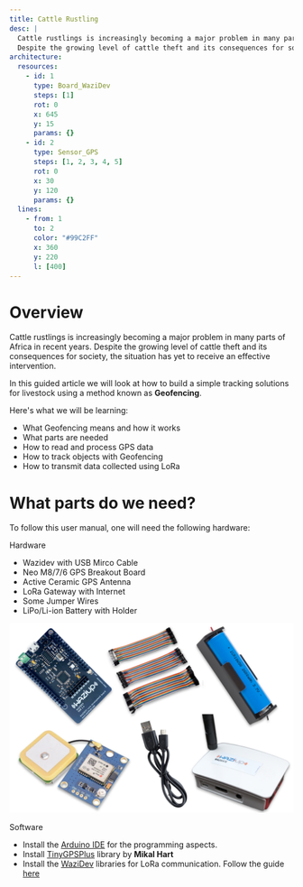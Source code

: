 ```yaml
---
title: Cattle Rustling
desc: |
  Cattle rustlings is increasingly becoming a major problem in many parts of Africa in recent years.
  Despite the growing level of cattle theft and its consequences for society, the situation has yet to receive an effective intervention.
architecture:
  resources:
    - id: 1
      type: Board_WaziDev
      steps: [1]
      rot: 0
      x: 645
      y: 15
      params: {}
    - id: 2
      type: Sensor_GPS
      steps: [1, 2, 3, 4, 5]
      rot: 0
      x: 30
      y: 120
      params: {}
  lines:
    - from: 1
      to: 2
      color: "#99C2FF"
      x: 360
      y: 220
      l: [400]
---
```


Overview
========
Cattle rustlings is increasingly becoming a major problem in many parts of Africa in recent years. Despite the growing level of cattle theft and its consequences for society, the situation has yet to receive an effective intervention.

In this guided article we will look at how to build a simple tracking solutions for livestock using a method known as **Geofencing**.

Here's what we will be learning:
- What Geofencing means and how it works
- What parts are needed
- How to read and process GPS data
- How to track objects with Geofencing
- How to transmit data collected using LoRa


What parts do we need?
=====================

To follow this user manual, one will need the following hardware:

Hardware
  - Wazidev with USB Mirco Cable
  - Neo M8/7/6 GPS Breakout Board
  - Active Ceramic GPS Antenna
  - LoRa Gateway with Internet
  - Some Jumper Wires
  - LiPo/Li-ion Battery with Holder
  
![Parts One](./media/parts_one.png)

Software
  - Install the [Arduino IDE](https://www.arduino.cc/en/Main/Software) for the programming aspects.
  - Install [TinyGPSPlus](https://github.com/mikalhart/TinyGPSPlus) library by **Mikal Hart**
  - Install the [WaziDev](https://github.com/Waziup/WaziDev/archive/master.zip) libraries for LoRa communication. Follow the guide [here](https://waziup.io/documentation/wazidev/user-manual/#install-the-wazidev-sketchbook)
